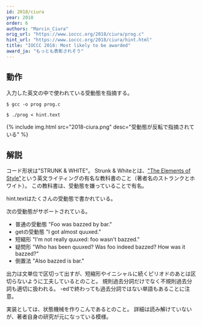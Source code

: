 ```yaml
---
id: 2018/ciura
year: 2018
order: 6
authors: "Marcin_Ciura"
orig_url: "https://www.ioccc.org/2018/ciura/prog.c"
hint_url: "https://www.ioccc.org/2018/ciura/hint.html"
title: "IOCCC 2018: Most likely to be awarded"
award_ja: "もっとも表彰されそう"
---
```


## 動作

入力した英文の中で使われている受動態を指摘する。

```
$ gcc -o prog prog.c

$ ./prog < hint.text
```

{% include img.html src="2018-ciura.png" desc="受動態が反転で指摘されている" %}

## 解説

コード形状は"STRUNK & WHITE"。
Strunk & Whiteとは、["The Elements of Style"](https://en.wikipedia.org/wiki/The_Elements_of_Style)という英文ライティングの有名な教科書のこと（著者名のストランクとホワイト）。
この教科書は、受動態を嫌っていることで有名。

hint.textはたくさんの受動態で書かれている。

次の受動態がサポートされている。

* 普通の受動態 "Foo was bazzed by bar."
* getの受動態 "I got almost quuxed."
* 短縮形 "I'm not really quuxed: foo wasn't bazzed."
* 疑問形 "Who has been quuxed?  Was foo indeed bazzed?  How was it bazzed?"
* 倒置法 "Also bazzed is bar."

出力は文単位で区切って出すが、短縮形やイニシャルに続くピリオドのあとは区切らないように工夫しているとのこと。
規則過去分詞だけでなく不規則過去分詞も適切に扱われる。
-edで終わっても過去分詞ではない単語もあることに注意。

実装としては、状態機械を作りこんであるとのこと。
詳細は読み解けていないが、著者自身の研究が元になっている模様。
